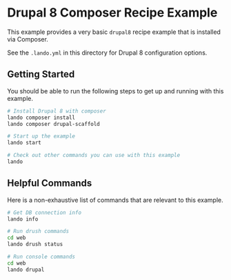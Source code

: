 Drupal 8 Composer Recipe Example
================================

This example provides a very basic `drupal8` recipe example that is installed via Composer.

See the `.lando.yml` in this directory for Drupal 8 configuration options.

Getting Started
---------------

You should be able to run the following steps to get up and running with this example.

```bash
# Install Drupal 8 with composer
lando composer install
lando composer drupal-scaffold

# Start up the example
lando start

# Check out other commands you can use with this example
lando
```

Helpful Commands
----------------

Here is a non-exhaustive list of commands that are relevant to this example.

```bash
# Get DB connection info
lando info

# Run drush commands
cd web
lando drush status

# Run console commands
cd web
lando drupal
```
